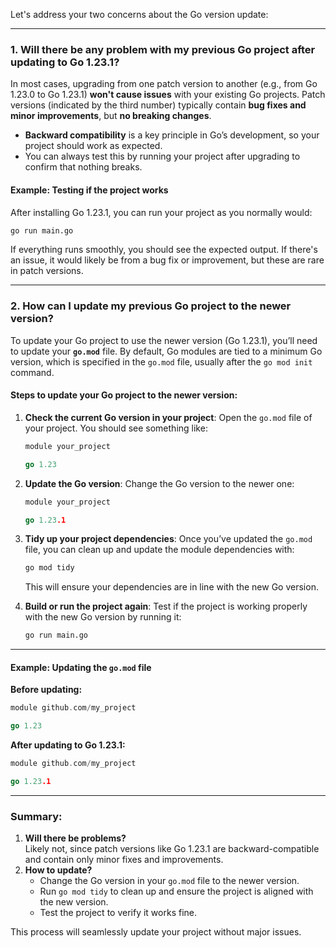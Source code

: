 Let's address your two concerns about the Go version update:

---

### 1. **Will there be any problem with my previous Go project after updating to Go 1.23.1?**

In most cases, upgrading from one patch version to another (e.g., from Go 1.23.0 to Go 1.23.1) **won't cause issues** with your existing Go projects. Patch versions (indicated by the third number) typically contain **bug fixes and minor improvements**, but **no breaking changes**.

- **Backward compatibility** is a key principle in Go’s development, so your project should work as expected.
- You can always test this by running your project after upgrading to confirm that nothing breaks.

#### Example: Testing if the project works

After installing Go 1.23.1, you can run your project as you normally would:

```bash
go run main.go
```

If everything runs smoothly, you should see the expected output. If there's an issue, it would likely be from a bug fix or improvement, but these are rare in patch versions.

---

### 2. **How can I update my previous Go project to the newer version?**

To update your Go project to use the newer version (Go 1.23.1), you’ll need to update your **`go.mod`** file. By default, Go modules are tied to a minimum Go version, which is specified in the `go.mod` file, usually after the `go mod init` command.

#### Steps to update your Go project to the newer version:

1. **Check the current Go version in your project**:
   Open the `go.mod` file of your project. You should see something like:

   ```go
   module your_project

   go 1.23
   ```

2. **Update the Go version**:
   Change the Go version to the newer one:

   ```go
   module your_project

   go 1.23.1
   ```

3. **Tidy up your project dependencies**:
   Once you’ve updated the `go.mod` file, you can clean up and update the module dependencies with:

   ```bash
   go mod tidy
   ```

   This will ensure your dependencies are in line with the new Go version.

4. **Build or run the project again**:
   Test if the project is working properly with the new Go version by running it:
   ```bash
   go run main.go
   ```

---

#### Example: Updating the `go.mod` file

**Before updating:**

```go
module github.com/my_project

go 1.23
```

**After updating to Go 1.23.1:**

```go
module github.com/my_project

go 1.23.1
```

---

### Summary:

1. **Will there be problems?**  
   Likely not, since patch versions like Go 1.23.1 are backward-compatible and contain only minor fixes and improvements.
2. **How to update?**
   - Change the Go version in your `go.mod` file to the newer version.
   - Run `go mod tidy` to clean up and ensure the project is aligned with the new version.
   - Test the project to verify it works fine.

This process will seamlessly update your project without major issues.

